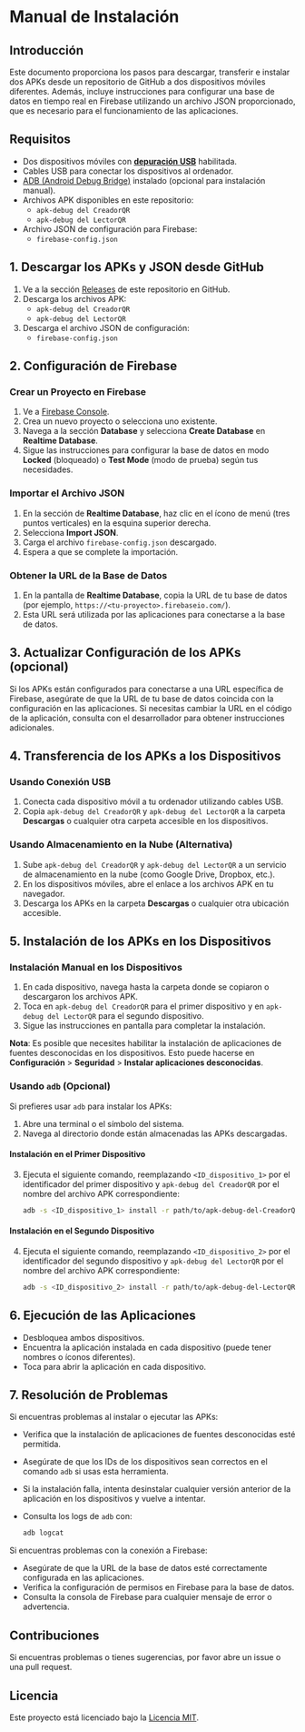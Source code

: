 # Manual de Instalación

## Introducción

Este documento proporciona los pasos para descargar, transferir e instalar dos APKs desde un repositorio de GitHub a dos dispositivos móviles diferentes. Además, incluye instrucciones para configurar una base de datos en tiempo real en Firebase utilizando un archivo JSON proporcionado, que es necesario para el funcionamiento de las aplicaciones.

## Requisitos

- Dos dispositivos móviles con [**depuración USB**](https://developer.android.com/codelabs/basic-android-kotlin-compose-connect-device?hl=es-419#0) habilitada.
- Cables USB para conectar los dispositivos al ordenador.
- [ADB (Android Debug Bridge)](https://developer.android.com/studio/command-line/adb) instalado (opcional para instalación manual).
- Archivos APK disponibles en este repositorio:
  - `apk-debug del CreadorQR`
  - `apk-debug del LectorQR`
- Archivo JSON de configuración para Firebase:
  - `firebase-config.json`

## 1. Descargar los APKs y JSON desde GitHub

1. Ve a la sección [Releases](./releases) de este repositorio en GitHub.
2. Descarga los archivos APK:
   - `apk-debug del CreadorQR`
   - `apk-debug del LectorQR`
3. Descarga el archivo JSON de configuración:
   - `firebase-config.json`

## 2. Configuración de Firebase

### Crear un Proyecto en Firebase

1. Ve a [Firebase Console](https://console.firebase.google.com/).
2. Crea un nuevo proyecto o selecciona uno existente.
3. Navega a la sección **Database** y selecciona **Create Database** en **Realtime Database**.
4. Sigue las instrucciones para configurar la base de datos en modo **Locked** (bloqueado) o **Test Mode** (modo de prueba) según tus necesidades.

### Importar el Archivo JSON

1. En la sección de **Realtime Database**, haz clic en el ícono de menú (tres puntos verticales) en la esquina superior derecha.
2. Selecciona **Import JSON**.
3. Carga el archivo `firebase-config.json` descargado.
4. Espera a que se complete la importación.

### Obtener la URL de la Base de Datos

1. En la pantalla de **Realtime Database**, copia la URL de tu base de datos (por ejemplo, `https://<tu-proyecto>.firebaseio.com/`).
2. Esta URL será utilizada por las aplicaciones para conectarse a la base de datos.

## 3. Actualizar Configuración de los APKs (opcional)

Si los APKs están configurados para conectarse a una URL específica de Firebase, asegúrate de que la URL de tu base de datos coincida con la configuración en las aplicaciones. Si necesitas cambiar la URL en el código de la aplicación, consulta con el desarrollador para obtener instrucciones adicionales.

## 4. Transferencia de los APKs a los Dispositivos

### Usando Conexión USB

1. Conecta cada dispositivo móvil a tu ordenador utilizando cables USB.
2. Copia `apk-debug del CreadorQR` y `apk-debug del LectorQR` a la carpeta **Descargas** o cualquier otra carpeta accesible en los dispositivos.

### Usando Almacenamiento en la Nube (Alternativa)

1. Sube `apk-debug del CreadorQR` y `apk-debug del LectorQR` a un servicio de almacenamiento en la nube (como Google Drive, Dropbox, etc.).
2. En los dispositivos móviles, abre el enlace a los archivos APK en tu navegador.
3. Descarga los APKs en la carpeta **Descargas** o cualquier otra ubicación accesible.

## 5. Instalación de los APKs en los Dispositivos

### Instalación Manual en los Dispositivos

1. En cada dispositivo, navega hasta la carpeta donde se copiaron o descargaron los archivos APK.
2. Toca en `apk-debug del CreadorQR` para el primer dispositivo y en `apk-debug del LectorQR` para el segundo dispositivo.
3. Sigue las instrucciones en pantalla para completar la instalación.

**Nota**: Es posible que necesites habilitar la instalación de aplicaciones de fuentes desconocidas en los dispositivos. Esto puede hacerse en **Configuración** > **Seguridad** > **Instalar aplicaciones desconocidas**.

### Usando `adb` (Opcional)

Si prefieres usar `adb` para instalar los APKs:

1. Abre una terminal o el símbolo del sistema.
2. Navega al directorio donde están almacenadas las APKs descargadas.

#### Instalación en el Primer Dispositivo

3. Ejecuta el siguiente comando, reemplazando `<ID_dispositivo_1>` por el identificador del primer dispositivo y `apk-debug del CreadorQR` por el nombre del archivo APK correspondiente:

    ```bash
    adb -s <ID_dispositivo_1> install -r path/to/apk-debug-del-CreadorQR.apk
    ```

#### Instalación en el Segundo Dispositivo

4. Ejecuta el siguiente comando, reemplazando `<ID_dispositivo_2>` por el identificador del segundo dispositivo y `apk-debug del LectorQR` por el nombre del archivo APK correspondiente:

    ```bash
    adb -s <ID_dispositivo_2> install -r path/to/apk-debug-del-LectorQR.apk
    ```

## 6. Ejecución de las Aplicaciones

- Desbloquea ambos dispositivos.
- Encuentra la aplicación instalada en cada dispositivo (puede tener nombres o íconos diferentes).
- Toca para abrir la aplicación en cada dispositivo.

## 7. Resolución de Problemas

Si encuentras problemas al instalar o ejecutar las APKs:

- Verifica que la instalación de aplicaciones de fuentes desconocidas esté permitida.
- Asegúrate de que los IDs de los dispositivos sean correctos en el comando `adb` si usas esta herramienta.
- Si la instalación falla, intenta desinstalar cualquier versión anterior de la aplicación en los dispositivos y vuelve a intentar.
- Consulta los logs de `adb` con:

    ```bash
    adb logcat
    ```

Si encuentras problemas con la conexión a Firebase:

- Asegúrate de que la URL de la base de datos esté correctamente configurada en las aplicaciones.
- Verifica la configuración de permisos en Firebase para la base de datos.
- Consulta la consola de Firebase para cualquier mensaje de error o advertencia.

## Contribuciones

Si encuentras problemas o tienes sugerencias, por favor abre un issue o una pull request.

## Licencia

Este proyecto está licenciado bajo la [Licencia MIT](https://es.wikipedia.org/wiki/Licencia_MIT).
